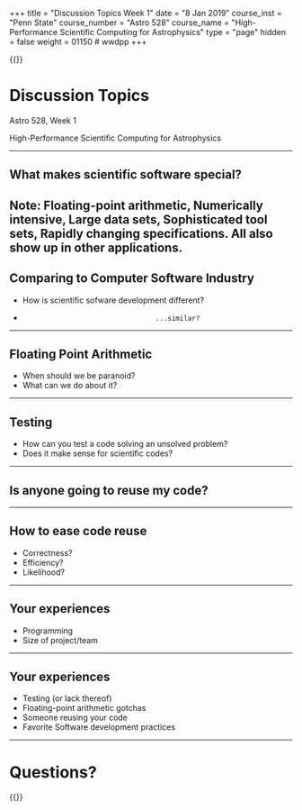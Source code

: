 +++
title = "Discussion Topics Week 1"
date = "8 Jan 2019"
course_inst = "Penn State"
course_number = "Astro 528"
course_name = "High-Performance Scientific Computing for Astrophysics"
type = "page"
hidden = false
weight = 01150  # wwdpp
+++


{{<revealjs theme="psu" transition="slide" controls="true" progress="true" history="false" center="false" loop="false" pdfSeparateFragments="false" showNotes="true" >}}
# Discussion Topics

Astro 528, Week 1

High-Performance Scientific Computing for Astrophysics

---

## What makes scientific software special?

Note:
Floating-point arithmetic, Numerically intensive, Large data sets, Sophisticated tool sets, Rapidly changing specifications.  All also show up in other applications.
---

## Comparing to Computer Software Industry

- How is scientific sofware development different?
-                                      ...similar?

---

## Floating Point Arithmetic

- When should we be paranoid?
- What can we do about it?

---

## Testing

- How can you test a code solving an unsolved problem?
- Does it make sense for scientific codes?

---

## Is anyone going to reuse my code?

---

## How to ease code reuse
- Correctness?
- Efficiency?
- Likelihood?

---

## Your experiences
- Programming
- Size of project/team

---

## Your experiences
- Testing (or lack thereof)
- Floating-point arithmetic gotchas
- Someone reusing your code
- Favorite Software development practices

---

# Questions?

{{</revealjs>}}

